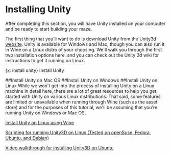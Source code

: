 # Installing Unity
After completing this section, you will have Unity installed on your computer and be ready to start building your maze.

The first thing that you'll want to do is download Unity from the [Unity3d website](http://unity3d.com). Unity is available for Windows and Mac, though you can also run it in Wine on a Linux distro of your choosing. We'll walk you through the first two installation options here, and you can check out the Unity 3d wiki for instructions to get it running on Linux.

{x: install unity}
Install Unity

##Install Unity on Mac OS
##Install Unity on Windows
##Install Unity on Linux
While we won't get into the process of installing Unity on a Linux machine in detail here, there are a lot of great resources to help you get started with Unity on various Linux distributions. That said, some features are limited or unavailable when running through Wine (such as the asset store) and for the purposes of this tutorial, we'll be assuming that you're running Unity on Windows or Mac OS.

[Install Unity on Linux using Wine](http://wiki.unity3d.com/index.php/Running_Unity_on_Linux_through_Wine)

[Scripting for running Unity3D on Linux (Tested on openSuse, Fedora, Ubuntu, and Debian)](http://tomaszzackiewicz.wordpress.com/2013/11/16/run-unity3d-on-linux-with-wine-solved/)

[Video walkthrough for installing Unity3D on Ubuntu](https://www.youtube.com/watch?v=mBEU41LY5FQ)
